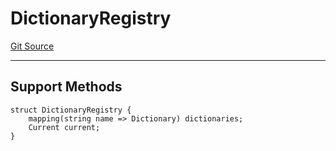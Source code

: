 # DictionaryRegistry
[Git Source](https://github.com/metacontract/mc/blob/c3fc2b414d37afc92bb1cf2e606b4b2bede47403/resources/devkit/api-reference/registry/DictionaryRegistry.sol)

---------------------
Support Methods
-----------------------


```solidity
struct DictionaryRegistry {
    mapping(string name => Dictionary) dictionaries;
    Current current;
}
```

